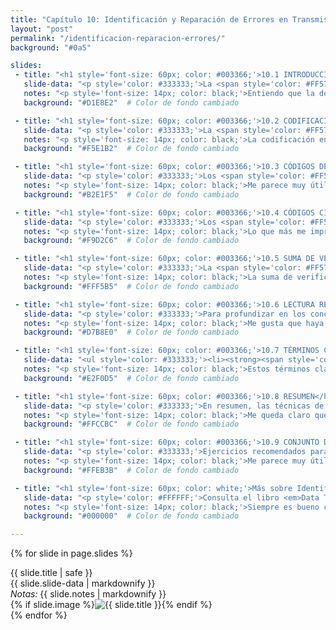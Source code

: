 ```yaml
---
title: "Capítulo 10: Identificación y Reparación de Errores en Transmisiones de Datos y Redes"
layout: "post"
permalink: "/identificacion-reparacion-errores/"
background: "#0a5"

slides:
 - title: "<h1 style='font-size: 60px; color: #003366;'>10.1 INTRODUCCIÓN</h1>"
   slide-data: "<p style='color: #333333;'>La <span style='color: #FF5733; font-weight: bold;'>identificación</span> y <span style='color: #FF5733; font-weight: bold;'>reparación</span> de errores son componentes cruciales en la transmisión de datos. Estos errores pueden ocurrir debido a <span style='color: #FF5733; font-weight: bold;'>interferencias</span>, ruido o fallos en el hardware, comprometiendo la precisión de la información. Los sistemas de comunicación actuales implementan diversas técnicas para mitigar y corregir estos errores, asegurando así una transmisión fiable de los datos.</p>"
   notes: "<p style='font-size: 14px; color: black;'>Entiendo que la detección y corrección de errores son vitales para mantener la integridad de los datos durante su transmisión. Me parece fascinante cómo diferentes factores pueden introducir errores y cómo hay sistemas diseñados para detectarlos y corregirlos.</p>"
   background: "#D1E8E2"  # Color de fondo cambiado

 - title: "<h1 style='font-size: 60px; color: #003366;'>10.2 CODIFICACIÓN EN BLOQUES</h1>"
   slide-data: "<p style='color: #333333;'>La <span style='color: #FF5733; font-weight: bold;'>codificación en bloques</span> implica dividir los datos en segmentos de longitud fija, aplicando un método de codificación que facilita la identificación y corrección de errores en cada segmento.</p>"
   notes: "<p style='font-size: 14px; color: black;'>La codificación en bloques me parece una estrategia efectiva, ya que permite manejar los datos en partes más pequeñas y manejables. La idea de utilizar un bit de paridad es interesante porque es una solución simple pero efectiva para detectar errores en la transmisión.</p>"
   background: "#F5E1B2"  # Color de fondo cambiado

 - title: "<h1 style='font-size: 60px; color: #003366;'>10.3 CÓDIGOS DE BLOQUES LINEALES</h1>"
   slide-data: "<p style='color: #333333;'>Los <span style='color: #FF5733; font-weight: bold;'>códigos de bloques lineales</span> son un tipo de codificación donde los datos se estructuran en formas algebraicas que simplifican la identificación y reparación de errores.</p>"
   notes: "<p style='font-size: 14px; color: black;'>Me parece muy útil que los códigos de bloques lineales puedan corregir errores de manera automática. El Código de Hamming es un gran ejemplo de cómo se pueden aplicar conceptos matemáticos para resolver problemas prácticos en la transmisión de datos.</p>"
   background: "#B2E1F5"  # Color de fondo cambiado

 - title: "<h1 style='font-size: 60px; color: #003366;'>10.4 CÓDIGOS CÍCLICOS</h1>"
   slide-data: "<p style='color: #333333;'>Los <span style='color: #FF5733; font-weight: bold;'>códigos cíclicos</span> son una clase de códigos de bloques lineales en los que las combinaciones de bits se representan como polinomios. Los errores se detectan a través de la divisibilidad del polinomio resultante.</p>"
   notes: "<p style='font-size: 14px; color: black;'>Lo que más me impresiona de los códigos cíclicos es su versatilidad y cómo utilizan la matemática para asegurar la integridad de los datos. El CRC es especialmente interesante, ya que es una técnica eficiente y muy utilizada en el mundo real.</p>"
   background: "#F9D2C6"  # Color de fondo cambiado

 - title: "<h1 style='font-size: 60px; color: #003366;'>10.5 SUMA DE VERIFICACIÓN</h1>"
   slide-data: "<p style='color: #333333;'>La <span style='color: #FF5733; font-weight: bold;'>suma de verificación</span> consiste en agregar los bits de los datos y enviar este resultado al receptor. Este valor se utiliza para confirmar la integridad de la información recibida.</p>"
   notes: "<p style='font-size: 14px; color: black;'>La suma de verificación es una forma sencilla pero efectiva de comprobar si los datos fueron alterados durante la transmisión. Es interesante ver cómo métodos tan simples pueden ser tan potentes para mantener la integridad de los datos.</p>"
   background: "#FFF5B5"  # Color de fondo cambiado

 - title: "<h1 style='font-size: 60px; color: #003366;'>10.6 LECTURA RECOMENDADA</h1>"
   slide-data: "<p style='color: #333333;'>Para profundizar en los conceptos de <span style='color: #FF5733; font-weight: bold;'>identificación y reparación de errores</span>, se sugiere revisar obras como '<span style='color: #FF5733; font-weight: bold;'>Data Communications and Networking</span>' de Behrouz Forouzan y '<span style='color: #FF5733; font-weight: bold;'>Error Control Coding</span>' de Shu Lin y Daniel Costello.</p>"
   notes: "<p style='font-size: 14px; color: black;'>Me gusta que haya recomendaciones de libros para profundizar en el tema. Siempre es bueno contar con recursos adicionales que nos ayuden a entender mejor los conceptos técnicos.</p>"
   background: "#D7B8E0"  # Color de fondo cambiado

 - title: "<h1 style='font-size: 60px; color: #003366;'>10.7 TÉRMINOS CLAVE</h1>"
   slide-data: "<ul style='color: #333333;'><li><strong><span style='color: #FF5733;'>CRC:</span></strong> Comprobación de Redundancia Cíclica, una técnica de detección de errores que se basa en un polinomio generador.</li><li><strong><span style='color: #FF5733;'>Hamming:</span></strong> Código para la corrección de errores, especialmente efectivo en sistemas de almacenamiento.</li><li><strong><span style='color: #FF5733;'>Bit de Paridad:</span></strong> Bit adicional para verificar la integridad de los datos.</li><li><strong><span style='color: #FF5733;'>Checksum:</span></strong> Suma de control utilizada para identificar errores en bloques de datos.</li><li><strong><span style='color: #FF5733;'>Código de Convolución:</span></strong> Técnica para la corrección de errores en tiempo real utilizada en telecomunicaciones.</li></ul>"
   notes: "<p style='font-size: 14px; color: black;'>Estos términos clave son muy útiles para recordar los conceptos importantes que he aprendido. Cada uno juega un papel vital en la detección y corrección de errores en las comunicaciones.</p>"
   background: "#E2F0D5"  # Color de fondo cambiado

 - title: "<h1 style='font-size: 60px; color: #003366;'>10.8 RESUMEN</h1>"
   slide-data: "<p style='color: #333333;'>En resumen, las técnicas de identificación y reparación de errores son fundamentales para garantizar la <span style='color: #FF5733; font-weight: bold;'>integridad</span> y <span style='color: #FF5733; font-weight: bold;'>confiabilidad</span> en las transmisiones de datos. Cada técnica presenta ventajas y desventajas específicas, dependiendo del tipo de transmisión y el nivel de corrección necesario.</p>"
   notes: "<p style='font-size: 14px; color: black;'>Me queda claro que mantener la integridad de los datos es crucial en las comunicaciones modernas. La elección de la técnica de corrección de errores adecuada puede marcar una gran diferencia en la eficiencia de la transmisión.</p>"
   background: "#FFCCBC"  # Color de fondo cambiado

 - title: "<h1 style='font-size: 60px; color: #003366;'>10.9 CONJUNTO DE PRÁCTICAS</h1>"
   slide-data: "<p style='color: #333333;'>Ejercicios recomendados para aplicar lo aprendido:<ul><li><strong>Práctica 1:</strong> Implementar un <span style='color: #FF5733; font-weight: bold;'>código de paridad</span> en un conjunto de datos y evaluar su efectividad en la detección de errores de un solo bit.</li><li><strong>Práctica 2:</strong> Crear un algoritmo <span style='color: #FF5733; font-weight: bold;'>CRC</span> y probarlo en diferentes tipos de datos binarios para identificar errores en la transmisión.</li><li><strong>Práctica 3:</strong> Aplicar un <span style='color: #FF5733; font-weight: bold;'>código de Hamming</span> en un sistema de transmisión para corregir errores y validar la precisión de los datos recibidos.</li></ul></p>"
   notes: "<p style='font-size: 14px; color: black;'>Me parece muy útil que haya ejercicios prácticos para aplicar lo que he aprendido. La práctica es una excelente manera de reforzar el conocimiento y entender mejor cómo funcionan estas técnicas en la vida real.</p>"
   background: "#FFEB3B"  # Color de fondo cambiado

 - title: "<h1 style='font-size: 60px; color: white;'>Más sobre Identificación y Reparación de Errores</h1>"
   slide-data: "<p style='color: #FFFFFF;'>Consulta el libro <em>Data Telecommunications</em> para explorar en profundidad cada tipo de medio de transmisión, sus características técnicas y aplicaciones prácticas en redes de comunicación actuales.</p>"
   notes: "<p style='font-size: 14px; color: black;'>Siempre es bueno conocer más sobre los recursos disponibles que pueden enriquecer mi aprendizaje sobre las telecomunicaciones.</p>"
   background: "#000000"  # Color de fondo cambiado

---
```


{% for slide in page.slides %}                 
<section data-background="{% if slide.image %}{{slide.image}}{% elsif slide.background %}{{slide.background}}{% else %}{{page.background}}{% endif %}">
        <div>{{ slide.title | safe }}</div>
        <div>{{ slide.slide-data | markdownify }}</div>
        <div><em>Notas:</em> {{ slide.notes | markdownify }}</div>
        {% if slide.image %}<img src="{{ slide.image }}" alt="{{ slide.title }}" style="max-width: 100%; height: auto;">{% endif %}
</section>               
{% endfor %}

